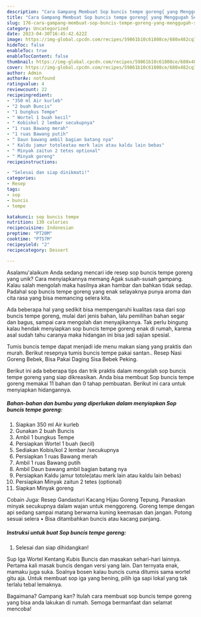 ```yaml
---
description: "Cara Gampang Membuat Sop buncis tempe goreng{ yang Menggugah Selera"
title: "Cara Gampang Membuat Sop buncis tempe goreng{ yang Menggugah Selera"
slug: 176-cara-gampang-membuat-sop-buncis-tempe-goreng-yang-menggugah-selera
category: Uncategorized
date: 2023-04-30T16:45:42.622Z
image: https://img-global.cpcdn.com/recipes/59861b10c61808ce/680x482cq70/sop-buncis-tempe-goreng-foto-resep-utama.jpg
hideToc: false
enableToc: true
enableTocContent: false
thumbnail: https://img-global.cpcdn.com/recipes/59861b10c61808ce/680x482cq70/sop-buncis-tempe-goreng-foto-resep-utama.jpg
cover: https://img-global.cpcdn.com/recipes/59861b10c61808ce/680x482cq70/sop-buncis-tempe-goreng-foto-resep-utama.jpg
author: Admin
authorAv: notfound
ratingvalue: 4
reviewcount: 22
recipeingredient:
- "350 ml Air kurleb"
- "2 buah Buncis"
- "1 bungkus Tempe"
- " Wortel 1 buah kecil"
- " Kobiskol 2 lembar secukupnya"
- "1 ruas Bawang merah"
- "1 ruas Bawang putih"
- " Daun bawang ambil bagian batang nya"
- " Kaldu jamur totoleatau merk lain atau kaldu lain bebas"
- " Minyak zaitun 2 tetes optional"
- " Minyak goreng"
recipeinstructions:

- "Selesai dan siap dinikmati!"
categories:
- Resep
tags:
- sop
- buncis
- tempe

katakunci: sop buncis tempe 
nutrition: 130 calories
recipecuisine: Indonesian
preptime: "PT20M"
cooktime: "PT57M"
recipeyield: "2"
recipecategory: Dessert

---
```



Asalamu'alaikum Anda sedang mencari ide resep sop buncis tempe goreng yang unik? Cara menyiapkannya memang Agak susah-susah gampang. Kalau salah mengolah maka hasilnya akan hambar dan bahkan tidak sedap. Padahal sop buncis tempe goreng yang enak selayaknya punya aroma dan cita rasa yang bisa memancing selera kita.


Ada beberapa hal yang sedikit bisa mempengaruhi kualitas rasa dari sop buncis tempe goreng, mulai dari jenis bahan, lalu pemilihan bahan segar dan bagus, sampai cara mengolah dan menyajikannya. Tak perlu bingung kalau hendak menyiapkan sop buncis tempe goreng enak di rumah, karena asal sudah tahu caranya maka hidangan ini bisa jadi sajian spesial.

Tumis buncis tempe dapat menjadi ide menu makan siang yang praktis dan murah. Berikut resepnya tumis buncis tempe pakai santan.. Resep Nasi Goreng Bebek, Bisa Pakai Daging Sisa Bebek Peking.


Berikut ini ada beberapa tips dan trik praktis dalam mengolah sop buncis tempe goreng yang siap dikreasikan. Anda bisa membuat Sop buncis tempe goreng memakai 11 bahan dan 0 tahap pembuatan. Berikut ini cara untuk menyiapkan hidangannya.

<!--inarticleads1-->

##### Bahan-bahan dan bumbu yang diperlukan dalam menyiapkan Sop buncis tempe goreng:

1. Siapkan 350 ml Air kurleb
1. Gunakan 2 buah Buncis
1. Ambil 1 bungkus Tempe
1. Persiapkan  Wortel 1 buah (kecil)
1. Sediakan  Kobis/kol 2 lembar /secukupnya
1. Persiapkan 1 ruas Bawang merah
1. Ambil 1 ruas Bawang putih
1. Ambil  Daun bawang ambil bagian batang nya
1. Persiapkan  Kaldu jamur totole(atau merk lain atau kaldu lain bebas)
1. Persiapkan  Minyak zaitun 2 tetes (optional)
1. Siapkan  Minyak goreng


Cobain Juga: Resep Gandasturi Kacang Hijau Goreng Tepung. Panaskan minyak secukupnya dalam wajan untuk menggoreng. Goreng tempe dengan api sedang sampai matang berwarna kuning keemasan dan jangan. Potong sesuai selera • Bisa ditambahkan buncis atau kacang panjang. 

<!--inarticleads2-->

##### Instruksi untuk buat Sop buncis tempe goreng:


1. Selesai dan siap dihidangkan!

Sup Iga Wortel Kentang Kubis Buncis dan masakan sehari-hari lainnya. Pertama kali masak buncis dengan versi yang lain. Dan ternyata enak, mamaku juga suka. Soalnya bosen kalau buncis cuma ditumis sama wortel gitu aja. Untuk membuat sop iga yang bening, pilih iga sapi lokal yang tak terlalu tebal lemaknya. 

Bagaimana? Gampang kan? Itulah cara membuat sop buncis tempe goreng yang bisa anda lakukan di rumah. Semoga bermanfaat dan selamat mencoba!
